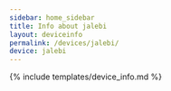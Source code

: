 ```yaml
---
sidebar: home_sidebar
title: Info about jalebi
layout: deviceinfo
permalink: /devices/jalebi/
device: jalebi
---
```

{% include templates/device_info.md %}
